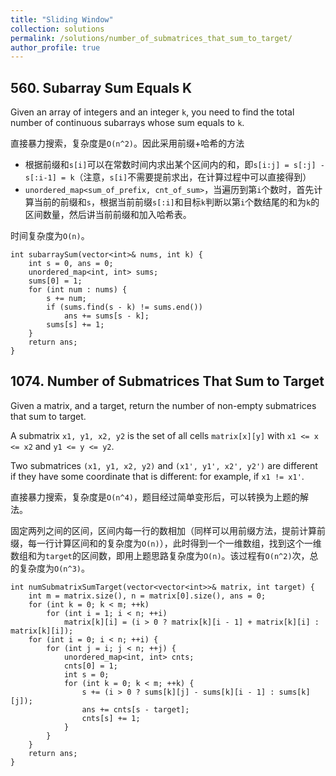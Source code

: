 ```yaml
---
title: "Sliding Window"
collection: solutions
permalink: /solutions/number_of_submatrices_that_sum_to_target/
author_profile: true
---
```


## 560. Subarray Sum Equals K
Given an array of integers and an integer `k`, you need to find the total number of continuous subarrays whose sum equals to `k`.

直接暴力搜索，复杂度是`O(n^2)`。因此采用前缀+哈希的方法
* 根据前缀和`s[i]`可以在常数时间内求出某个区间内的和，即`s[i:j] = s[:j] - s[:i-1] = k`（注意，`s[i]`不需要提前求出，在计算过程中可以直接得到）
* `unordered_map<sum_of_prefix, cnt_of_sum>`，当遍历到第`i`个数时，首先计算当前的前缀和`s`，根据当前前缀`s[:i]`和目标`k`判断以第`i`个数结尾的和为`k`的区间数量，然后讲当前前缀和加入哈希表。
  
时间复杂度为`O(n)`。

```
int subarraySum(vector<int>& nums, int k) {
    int s = 0, ans = 0;
    unordered_map<int, int> sums;
    sums[0] = 1;
    for (int num : nums) {
        s += num;
        if (sums.find(s - k) != sums.end()) 
            ans += sums[s - k];
        sums[s] += 1;
    }
    return ans;
}
```

## 1074. Number of Submatrices That Sum to Target
Given a matrix, and a target, return the number of non-empty submatrices that sum to target.

A submatrix `x1, y1, x2, y2` is the set of all cells `matrix[x][y]` with `x1 <= x <= x2` and `y1 <= y <= y2`.

Two submatrices `(x1, y1, x2, y2)` and `(x1', y1', x2', y2')` are different if they have some coordinate that is different: for example, if `x1 != x1'`.

直接暴力搜索，复杂度是`O(n^4)`，题目经过简单变形后，可以转换为上题的解法。

固定两列之间的区间，区间内每一行的数相加（同样可以用前缀方法，提前计算前缀，每一行计算区间和的复杂度为`O(n)`），此时得到一个一维数组，找到这个一维数组和为`target`的区间数，即用上题思路复杂度为`O(n)`。该过程有`O(n^2)`次，总的复杂度为`O(n^3)`。

```
int numSubmatrixSumTarget(vector<vector<int>>& matrix, int target) {
    int m = matrix.size(), n = matrix[0].size(), ans = 0;
    for (int k = 0; k < m; ++k)
        for (int i = 1; i < n; ++i) 
            matrix[k][i] = (i > 0 ? matrix[k][i - 1] + matrix[k][i] : matrix[k][i]);
    for (int i = 0; i < n; ++i) {
        for (int j = i; j < n; ++j) {
            unordered_map<int, int> cnts;
            cnts[0] = 1;
            int s = 0;
            for (int k = 0; k < m; ++k) {
                s += (i > 0 ? sums[k][j] - sums[k][i - 1] : sums[k][j]);
                ans += cnts[s - target];
                cnts[s] += 1;
            }
        }
    }
    return ans;
}
```